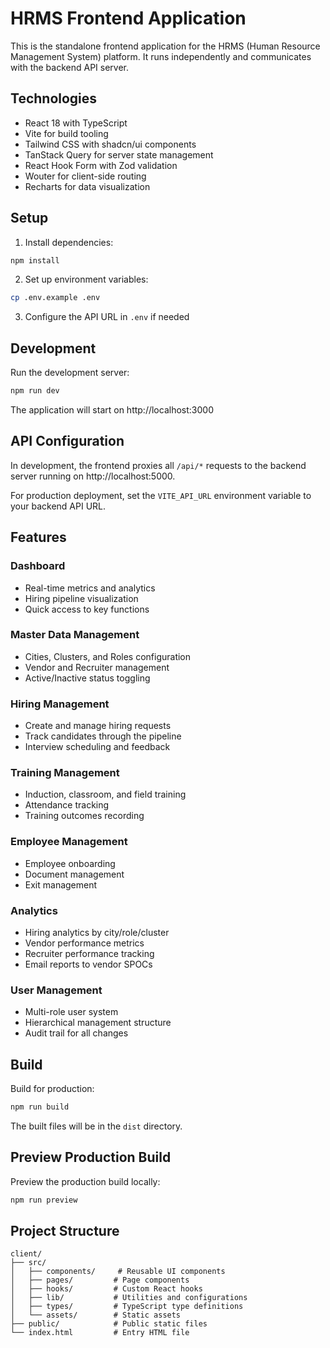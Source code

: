 # HRMS Frontend Application

This is the standalone frontend application for the HRMS (Human Resource Management System) platform. It runs independently and communicates with the backend API server.

## Technologies

- React 18 with TypeScript
- Vite for build tooling
- Tailwind CSS with shadcn/ui components
- TanStack Query for server state management
- React Hook Form with Zod validation
- Wouter for client-side routing
- Recharts for data visualization

## Setup

1. Install dependencies:
```bash
npm install
```

2. Set up environment variables:
```bash
cp .env.example .env
```

3. Configure the API URL in `.env` if needed

## Development

Run the development server:
```bash
npm run dev
```

The application will start on http://localhost:3000

## API Configuration

In development, the frontend proxies all `/api/*` requests to the backend server running on http://localhost:5000.

For production deployment, set the `VITE_API_URL` environment variable to your backend API URL.

## Features

### Dashboard
- Real-time metrics and analytics
- Hiring pipeline visualization
- Quick access to key functions

### Master Data Management
- Cities, Clusters, and Roles configuration
- Vendor and Recruiter management
- Active/Inactive status toggling

### Hiring Management
- Create and manage hiring requests
- Track candidates through the pipeline
- Interview scheduling and feedback

### Training Management
- Induction, classroom, and field training
- Attendance tracking
- Training outcomes recording

### Employee Management
- Employee onboarding
- Document management
- Exit management

### Analytics
- Hiring analytics by city/role/cluster
- Vendor performance metrics
- Recruiter performance tracking
- Email reports to vendor SPOCs

### User Management
- Multi-role user system
- Hierarchical management structure
- Audit trail for all changes

## Build

Build for production:
```bash
npm run build
```

The built files will be in the `dist` directory.

## Preview Production Build

Preview the production build locally:
```bash
npm run preview
```

## Project Structure

```
client/
├── src/
│   ├── components/     # Reusable UI components
│   ├── pages/         # Page components
│   ├── hooks/         # Custom React hooks
│   ├── lib/           # Utilities and configurations
│   ├── types/         # TypeScript type definitions
│   └── assets/        # Static assets
├── public/            # Public static files
└── index.html         # Entry HTML file
```